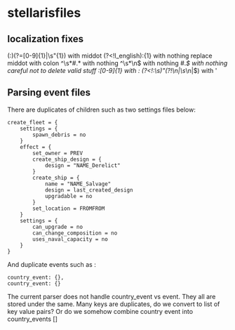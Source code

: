 # stellarisfiles

## localization fixes

(:)(?=[0-9]{1}|\s"{1}) with middot
(?<!l_english):{1} with nothing
replace middot with colon
^\s*#.* with nothing
^\s*\n$ with nothing
#.*$ with nothing careful not to delete valid stuff
:[0-9]{1} with :
(?<!:\s)"(?!\n|\s*\n|$) with '


## Parsing event files

There are duplicates of children such as two settings files below:

    create_fleet = {
        settings = {
            spawn_debris = no
        }
        effect = {
            set_owner = PREV
            create_ship_design = {
                design = "NAME_Derelict"
            }
            create_ship = {
                name = "NAME_Salvage"
                design = last_created_design
                upgradable = no
            }
            set_location = FROMFROM
        }
        settings = {
            can_upgrade = no
            can_change_composition = no
            uses_naval_capacity = no
        }
    }

And duplicate events such as :
  
    country_event: {},
    country_event: {}

The current parser does not handle country_event vs event. They all are stored under the same.
Many keys are duplicates, do we convert to list of key value pairs?
Or do we somehow combine country event into country_events []
